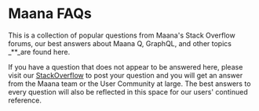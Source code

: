 # Maana FAQs

This is a collection of popular questions from Maana's Stack Overflow forums, our best answers about Maana Q, GraphQL, and other topics _\*\*_are found here.

If you have a question that does not appear to be answered here, please visit our [StackOverflow](https://stackoverflow.com/c/maana/questions) to post your question and you will get an answer from the Maana team or the User Community at large. The best answers to every question will also be reflected in this space for our users' continued reference.

